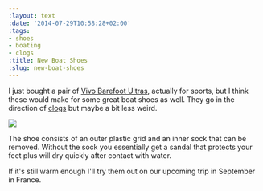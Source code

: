 ```yaml
---
:layout: text
:date: '2014-07-29T10:58:28+02:00'
:tags:
- shoes
- boating
- clogs
:title: New Boat Shoes
:slug: new-boat-shoes
---
```

I just bought a pair of [Vivo Barefoot Ultras](http://www.vivobarefoot.com/eu/mens/ultra-mens), actually for sports, but I think these would make for some great boat shoes as well. They go in the direction of [clogs](http://www.crocs.com/classic-crocs-shoes/classic-styles,default,sc.html?intid=mm_shop_by_classics_140201) but maybe a bit less weird.

![](https://31.media.tumblr.com/79dd77e3fddba3fd1127be39426e9382/tumblr_inline_n9gu50On0G1qcydz0.jpg)

The shoe consists of an outer plastic grid and an inner sock that can be removed. Without the sock you essentially get a sandal that protects your feet plus will dry quickly after contact with water.

If it's still warm enough I'll try them out on our upcoming trip in September in France.
